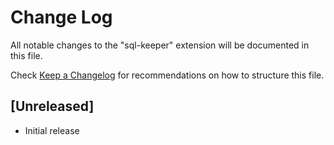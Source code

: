# Change Log

All notable changes to the "sql-keeper" extension will be documented in this file.

Check [Keep a Changelog](http://keepachangelog.com/) for recommendations on how to structure this file.

## [Unreleased]

- Initial release